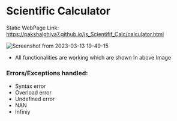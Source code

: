 # Scientific Calculator
Static WebPage Link: https://pakshalghiya7.github.io/js_Scientifif_Calc/calculator.html

![Screenshot from 2023-03-13 19-49-15](https://user-images.githubusercontent.com/125532012/224728921-7b258f45-8bd1-4563-815b-185c1fb235ef.png)
* All functionalities are working which are shown In above Image 

### Errors/Exceptions handled:
- Syntax error
- Overload error
- Undefined error
- NAN
- Infiniy
